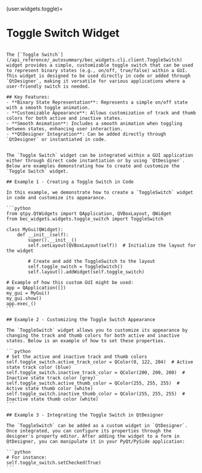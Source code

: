 (user.widgets.toggle)=

# Toggle Switch Widget

````{tab} Overview

The [`Toggle Switch`](/api_reference/_autosummary/bec_widgets.cli.client.ToggleSwitch) widget provides a simple, customizable toggle switch that can be used to represent binary states (e.g., on/off, true/false) within a GUI. This widget is designed to be used directly in code or added through `QtDesigner`, making it versatile for various applications where a user-friendly switch is needed.

## Key Features:
- **Binary State Representation**: Represents a simple on/off state with a smooth toggle animation.
- **Customizable Appearance**: Allows customization of track and thumb colors for both active and inactive states.
- **Smooth Animation**: Includes a smooth animation when toggling between states, enhancing user interaction.
- **QtDesigner Integration**: Can be added directly through `QtDesigner` or instantiated in code.

````

````{tab} Examples

The `Toggle Switch` widget can be integrated within a GUI application either through direct code instantiation or by using `QtDesigner`. Below are examples demonstrating how to create and customize the `Toggle Switch` widget.

## Example 1 - Creating a Toggle Switch in Code

In this example, we demonstrate how to create a `ToggleSwitch` widget in code and customize its appearance.

```python
from qtpy.QtWidgets import QApplication, QVBoxLayout, QWidget
from bec_widgets.widgets.toggle_switch import ToggleSwitch

class MyGui(QWidget):
    def __init__(self):
        super().__init__()
        self.setLayout(QVBoxLayout(self))  # Initialize the layout for the widget

        # Create and add the ToggleSwitch to the layout
        self.toggle_switch = ToggleSwitch()
        self.layout().addWidget(self.toggle_switch)

# Example of how this custom GUI might be used:
app = QApplication([])
my_gui = MyGui()
my_gui.show()
app.exec_()
```

## Example 2 - Customizing the Toggle Switch Appearance

The `ToggleSwitch` widget allows you to customize its appearance by changing the track and thumb colors for both active and inactive states. Below is an example of how to set these properties.

```python
# Set the active and inactive track and thumb colors
self.toggle_switch.active_track_color = QColor(0, 122, 204)  # Active state track color (blue)
self.toggle_switch.inactive_track_color = QColor(200, 200, 200)  # Inactive state track color (grey)
self.toggle_switch.active_thumb_color = QColor(255, 255, 255)  # Active state thumb color (white)
self.toggle_switch.inactive_thumb_color = QColor(255, 255, 255)  # Inactive state thumb color (white)
```

## Example 3 - Integrating the Toggle Switch in QtDesigner

The `ToggleSwitch` can be added as a custom widget in `QtDesigner`. Once integrated, you can configure its properties through the designer's property editor. After adding the widget to a form in QtDesigner, you can manipulate it in your PyQt/PySide application:

```python
# For instance:
self.toggle_switch.setChecked(True)
```

````